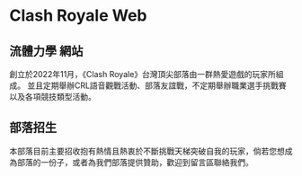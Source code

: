 # Clash Royale Web

## 流體力學 網站

創立於2022年11月，《Clash Royale》台灣頂尖部落由一群熱愛遊戲的玩家所組成。
並且定期舉辦CRL語音觀戰活動、部落友誼戰，不定期舉辦職業選手挑戰賽以及各項競技類型活動。

## 部落招生

本部落目前主要招收抱有熱情且熱衷於不斷挑戰天梯突破自我的玩家，倘若您想成為部落的一份子，或者為我們部落提供贊助，歡迎到留言區聯絡我們。
